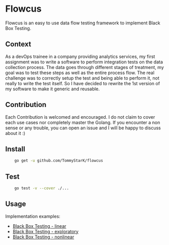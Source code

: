 # Flowcus

Flowcus is an easy to use data flow testing framework to implement Black Box Testing.

## Context

As a devOps trainee in a company providing analytics services, my first assignment was to write a software to perform integration tests on the data collection process. The data goes through different stages of treatment, my goal was to test these steps as well as the entire process flow.
The real challenge was to correctly setup the test and being able to perform it, not really to write the test itself. So I have
decided to rewrite the 1st version of my software to make it generic and reusable.

## Contribution

Each Contribution is welcomed and encouraged. I do not claim to cover each use cases nor completely master the Golang. If you encounter a non sense or any trouble, you can open an issue and I will be happy to discuss about it :)

## Install

```bash
    go get -u github.com/TommyStarK/flowcus
```

## Test

```bash
    go test -v --cover ./...
```

## Usage

Implementation examples:

* [Black Box Testing - linear](https://github.com/TommyStarK/flowcus/blob/master/docs/linear.md)
* [Black Box Testing - exploratory](https://github.com/TommyStarK/flowcus/blob/master/docs/exploratory.md)
* [Black Box Testing - nonlinear](https://github.com/TommyStarK/flowcus/blob/master/docs/nonlinear.md)

